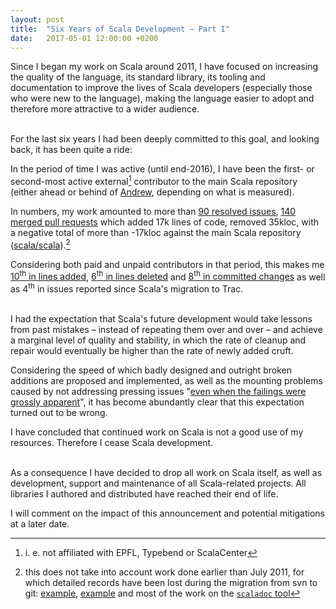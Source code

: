 ```yaml
---
layout: post
title:  "Six Years of Scala Development – Part I"
date:   2017-05-01 12:00:00 +0200
---
```


Since I began my work on Scala around 2011, I have focused on increasing the
quality of the language, its standard library, its tooling and documentation to
improve the lives of Scala developers (especially those who were new to the
language), making the language easier to adopt and therefore more attractive to
a wider audience.

<br/>
For the last six years I had been deeply committed to this goal, and looking
back, it has been quite a ride:

In the period of time I was active (until end-2016), I have been the
first- or second-most active external[^external] contributor to the main Scala
repository (either ahead or behind of [Andrew](https://github.com/som-snytt),
depending on what is measured).

In numbers, my work amounted to more than
[90 resolved issues](https://issues.scala-lang.org/issues/?jql=assignee%20%3D%20soc%20AND%20resolution%20%3D%20Fixed),
[140 merged pull requests](https://github.com/scala/scala/pulls?utf8=%E2%9C%93&q=is%3Amerged%20is%3Apr%20author%3Asoc%20)
which added 17k lines of code, removed 35kloc, with a negative total of more than
-17kloc against the main Scala repository ([scala/scala](https://github.com/scala/scala)).[^lost]

Considering both paid and unpaid contributors in that period, this makes me
[10<sup>th</sup> in lines added](https://github.com/scala/scala/graphs/contributors?from=2011-12-01&to=2016-07-31&type=a),
[6<sup>th</sup> in lines deleted](https://github.com/scala/scala/graphs/contributors?from=2011-11-25&to=2016-07-25&type=d) and
[8<sup>th</sup> in committed changes](https://github.com/scala/scala/graphs/contributors?from=2011-11-25&to=2016-07-25&type=c) as well as
4<sup>th</sup> in issues reported since Scala's migration to Trac.

<!--<br/>![Filed issues sorted by reporter](/assets/img/scala-issues.png)-->

<br/>
I had the expectation that Scala's future development would take lessons from
past mistakes – instead of repeating them over and over – and achieve a marginal
level of quality and stability, in which the rate of cleanup and repair would
eventually be higher than the rate of newly added cruft.

Considering the speed of which badly designed and outright broken additions are
proposed and implemented, as well as the mounting problems caused by not
addressing pressing issues
"[even when the failings were grossly apparent](https://news.ycombinator.com/item?id=8277626)",
it has become abundantly clear that this expectation turned out to be wrong.

I have concluded that continued work on Scala is not a good use of my resources.
Therefore I cease Scala development.

<br/>
As a consequence I have decided to drop all work on Scala itself, as well as
development, support and maintenance of all Scala-related projects.
All libraries I authored and distributed have reached their end of life.

I will comment on the impact of this announcement and potential mitigations at a
later date.

[^external]: i. e. not affiliated with EPFL, Type<!--safe, Light-->bend or ScalaCenter
[^lost]: this does not take into account work done earlier than July 2011, for which detailed records have been lost during the migration from svn to git: [example](https://github.com/scala/scala/commit/a387c9f), [example](https://github.com/scala/legacy-svn-scala/pull/19/files) and most of the work on the [`scaladoc` tool](https://github.com/scala/legacy-svn-scala/pulls?page=1&q=+is%3Apr+author%3Asoc&utf8=%E2%9C%93)

<!-- https://github.com/scala/scala/graphs/contributors?from=2011-12-01&to=2016-07-31

git shortlog -s -n 947797e..a02b913 -->
